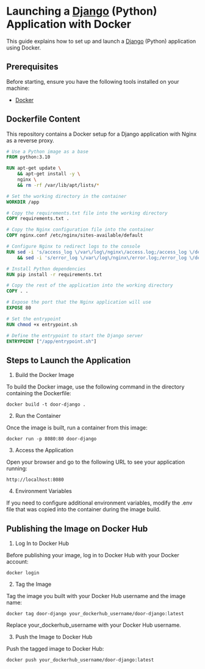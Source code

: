 # Launching a [Django](https://www.djangoproject.com/) (Python) Application with Docker

This guide explains how to set up and launch a [Django](https://www.djangoproject.com/) (Python) application using Docker.

## Prerequisites

Before starting, ensure you have the following tools installed on your machine:

- [Docker](https://www.docker.com/products/docker-desktop)

## Dockerfile Content

This repository contains a Docker setup for a Django application with Nginx as a reverse proxy.

```Dockerfile
# Use a Python image as a base
FROM python:3.10

RUN apt-get update \
    && apt-get install -y \
    nginx \
    && rm -rf /var/lib/apt/lists/*

# Set the working directory in the container
WORKDIR /app

# Copy the requirements.txt file into the working directory
COPY requirements.txt .

# Copy the Nginx configuration file into the container
COPY nginx.conf /etc/nginx/sites-available/default

# Configure Nginx to redirect logs to the console
RUN sed -i 's/access_log \/var\/log\/nginx\/access.log;/access_log \/dev\/stdout;/g' /etc/nginx/nginx.conf \
    && sed -i 's/error_log \/var\/log\/nginx\/error.log;/error_log \/dev\/stderr;/g' /etc/nginx/nginx.conf

# Install Python dependencies
RUN pip install -r requirements.txt

# Copy the rest of the application into the working directory
COPY . .

# Expose the port that the Nginx application will use
EXPOSE 80

# Set the entrypoint
RUN chmod +x entrypoint.sh

# Define the entrypoint to start the Django server
ENTRYPOINT ["/app/entrypoint.sh"]

```
## Steps to Launch the Application

1. Build the Docker Image

To build the Docker image, use the following command in the directory containing the Dockerfile:

```
docker build -t door-django .
```

2. Run the Container

Once the image is built, run a container from this image:

```
docker run -p 8080:80 door-django
```

3. Access the Application

Open your browser and go to the following URL to see your application running:

```
http://localhost:8080
```

4. Environment Variables

If you need to configure additional environment variables, modify the .env file that was copied into the container during the image build.

## Publishing the Image on Docker Hub

1. Log In to Docker Hub

Before publishing your image, log in to Docker Hub with your Docker account:

```
docker login
```

2. Tag the Image

Tag the image you built with your Docker Hub username and the image name:

```
docker tag door-django your_dockerhub_username/door-django:latest
```
Replace your_dockerhub_username with your Docker Hub username.

3. Push the Image to Docker Hub

Push the tagged image to Docker Hub:

```
docker push your_dockerhub_username/door-django:latest
```

